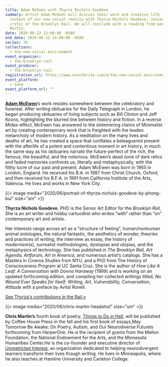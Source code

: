 ```yaml
---
title: Adam McEwen with Thyrza Nichols Goodeve
summary: Artist Adam McEwen will discuss their work and creative life in the
  context of our new social reality with Thyrza Nichols Goodeve, senior art
  critic of the Brooklyn Rail. We will conclude with a reading from poet Chris
  Martin.
date: 2020-06-22 13:00:00 -0500
end_date: 2020-06-22 14:00:00 -0500
series: 70
collections:
  - the-new-social-environment
event_organizer:
  - the-brooklyn-rail
event_producer:
  - the-brooklyn-rail
registration_url: https://www.eventbrite.com/e/the-new-social-environment-70-adam-mcewen-with-thyrza-nichols-goodeve-tickets-109869972044
event_platform:
  - zoom
event_platform_url: ""
---
```

**[Adam McEwen](https://gagosian.com/artists/adam-mcewen/)**’s work resides somewhere between the celebratory and funereal. After writing obituaries for the Daily Telegraph in London, he began producing obituaries of living subjects such as Bill Clinton and Jeff Koons, highlighting the blurred line between history and fiction. In a reverse Midas-effect, McEwen has answered to the shimmering claims of Minimalist art by creating contemporary work that is freighted with the leaden melancholy of modern history. As a meditation on the many lives and deaths of art, he has created a space that conflates a beleaguered present with the afterlife of a potent and contentious moment in art history, in much the same way as his obituaries narrate the future-perfect of the rich, the famous, the beautiful, and the notorious. McEwen’s dead zone of dark relics and faded memories confronts us, literally and metaphysically, with the filthy lucre of our past and present. Adam McEwen was born in 1965 in London, England. He received his B.A. in 1987 from Christ Church, Oxford, and then received his B.F.A. in 1991 from California Institute of the Arts, Valencia. He lives and works in New York City.

{{< image media="2020/06/portrait-of-thyrza-nichols-goodeve-by-phong-bui" size="sm" >}}

**Thyrza Nichols Goodeve**, PHD is the Senior Art Editor for the *Brooklyn Rail*. She is an art writer and hobby cartoodlist who writes “with” rather than “on” contemporary art and artists. 

Her interests range across art as a “structure of feeling”, human/nonhuman animal ontologies, the natural fantastic, the aesthetics of wonder, theories and practices of writing, the interview as essay, the history of modernism(s), surrealist methodologies, dystopias and utopias, and the metaphysics of technology. She has published in *The Brooklyn Rail, Art Agenda, Artforum, Art in America*, and numerous artist’s catalogs. She has a Masters in Cinema Studies from NYU, and a PhD from The History of Consciousness Program at UC Santa Cruz. She is the author of *How Like A Leaf: A Conversation with Donna Haraway* (1999) and is working on an updated forthcoming edition, and compiling her collected writings titled, *No Wound Ever Speaks for Itself: Writing, Art, Vulnerability, Conversation, Attitude* with a preface by Avital Ronell.

[See Thyrza's contributions in the Rail »](https://brooklynrail.org/contributor/thyrza-nichols-goodeve)

{{< image media="2020/06/chris-martin-headshot" size="sm" >}}

**Chris Martin’s** fourth book of poetry, [Things to Do in Hell](https://coffeehousepress.org/collections/new-forthcoming/products/things-to-do-in-hell), will be published by Coffee House Press in the fall and his first book of essays,May Tomorrow Be Awake: On Poetry, Autism, and Our Neurodiverse Futureis forthcoming from HarperOne. He is the recipient of grants from the Mellon Foundation, the National Endowment for the Arts, and the Minnesota Humanities Center.He is the co-founder and executive director of [Unrestricted Interest](http://www.unrestrictedinterest.com/), an organization dedicated to helping neurodivergent learners transform their lives though writing. He lives in Minneapolis, where he also teaches at Hamline University and Carleton College.